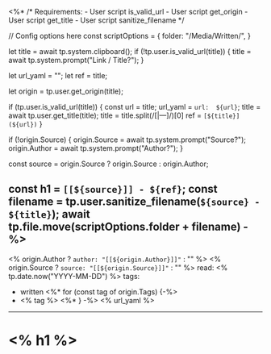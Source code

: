 <%*
/* Requirements:
	- User script is_valid_url
	- User script get_origin
	- User script get_title
	- User script sanitize_filename
*/

// Config options here
const scriptOptions = {
    folder: "/Media/Written/",
}

let title = await tp.system.clipboard();
if (!tp.user.is_valid_url(title)) {
	title = await tp.system.prompt("Link / Title?");
}

let url_yaml = "";
let ref = title;

let origin = tp.user.get_origin(title);

if (tp.user.is_valid_url(title)) {
	const url = title;
	url_yaml = `url:  ${url}`;
	title = await tp.user.get_title(title);
	title = title.split(/[|—]/)[0]
	ref = `[${title}](${url})`
}

if (!origin.Source) {
	origin.Source = await tp.system.prompt("Source?");
	origin.Author = await tp.system.prompt("Author?");
}

const source = origin.Source ? origin.Source : origin.Author;

const h1 = `[[${source}]] - ${ref}`;
const filename = tp.user.sanitize_filename(`${source} - ${title}`);
await tp.file.move(scriptOptions.folder + filename)
-%>
---
<% origin.Author ? `author: "[[${origin.Author}]]"` : "" %>
<% origin.Source ? `source: "[[${origin.Source}]]"` : "" %>
read: <% tp.date.now("YYYY-MM-DD") %>
tags:
  - written
<%* for (const tag of origin.Tags) {-%>
  - <% tag %>
<%* } -%>
<% url_yaml %>
---

# <% h1 %>
